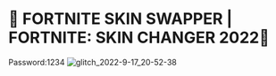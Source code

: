 # 💎 FORTNITE SKIN SWAPPER | FORTNITE: SKIN CHANGER 2022💎 
Password:1234
![glitch_2022-9-17_20-52-38](https://user-images.githubusercontent.com/113033715/190857806-987319d1-231d-4862-83db-47966959466f.jpg)
